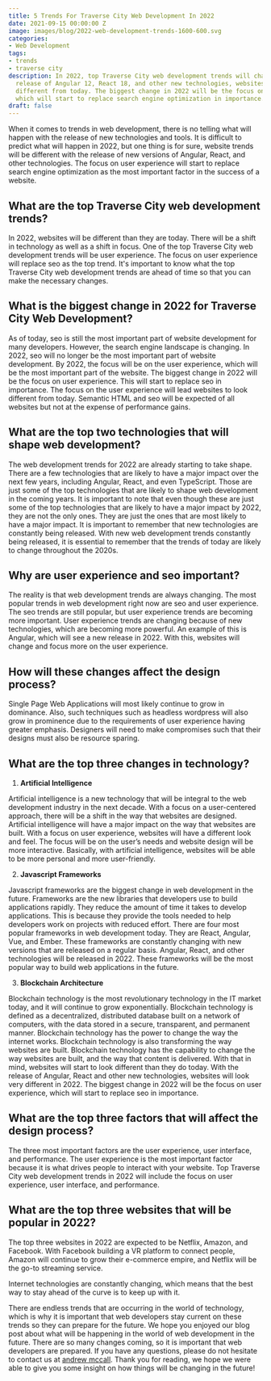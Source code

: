 ```yaml
---
title: 5 Trends For Traverse City Web Development In 2022
date: 2021-09-15 00:00:00 Z
image: images/blog/2022-web-development-trends-1600-600.svg
categories:
- Web Development
tags:
- trends
- traverse city
description: In 2022, top Traverse City web development trends will change. With the
  release of Angular 12, React 18, and other new technologies, websites will look
  different from today. The biggest change in 2022 will be the focus on user experience,
  which will start to replace search engine optimization in importance.
draft: false
---
```


 When it comes to trends in web development, there is no telling what will happen with the release of new technologies and tools. It is difficult to predict what will happen in 2022, but one thing is for sure, website trends will be different with the release of new versions of Angular, React, and other technologies. The focus on user experience will start to replace search engine optimization as the most important factor in the success of a website.

## What are the top Traverse City web development trends?

 In 2022, websites will be different than they are today. There will be a shift in technology as well as a shift in focus. One of the top Traverse City web development trends will be user experience. The focus on user experience will replace seo as the top trend. It's important to know what the top Traverse City web development trends are ahead of time so that you can make the necessary changes.

## What is the biggest change in 2022 for Traverse City Web Development?

 As of today, seo is still the most important part of website development for many developers. However, the search engine landscape is changing. In 2022, seo will no longer be the most important part of website development. By 2022, the focus will be on the user experience, which will be the most important part of the website. The biggest change in 2022 will be the focus on user experience. This will start to replace seo in importance. The focus on the user experience will lead websites to look different from today.  Semantic HTML and seo will be expected of all websites but not at the expense of performance gains.  

## What are the top two technologies that will shape web development?

 The web development trends for 2022 are already starting to take shape. There are a few technologies that are likely to have a major impact over the next few years, including Angular, React, and even TypeScript. Those are just some of the top technologies that are likely to shape web development in the coming years. It is important to note that even though these are just some of the top technologies that are likely to have a major impact by 2022, they are not the only ones. They are just the ones that are most likely to have a major impact. It is important to remember that new technologies are constantly being released. With new web development trends constantly being released, it is essential to remember that the trends of today are likely to change throughout the 2020s.

## Why are user experience and seo important?

 The reality is that web development trends are always changing. The most popular trends in web development right now are seo and user experience. The seo trends are still popular, but user experience trends are becoming more important. User experience trends are changing because of new technologies, which are becoming more powerful. An example of this is Angular, which will see a new release in 2022. With this, websites will change and focus more on the user experience.

## How will these changes affect the design process?

Single Page Web Applications will most likely continue to grow in dominance.  Also, such techniques such as headless wordpress will also grow in prominence due to the requirements of user experience having greater emphasis.  Designers will need to make compromises such that their designs must also be resource sparing.  

## What are the top three changes in technology?

1. **Artificial Intelligence**

 Artificial intelligence is a new technology that will be integral to the web development industry in the next decade. With a focus on a user-centered approach, there will be a shift in the way that websites are designed. Artificial intelligence will have a major impact on the way that websites are built. With a focus on user experience, websites will have a different look and feel. The focus will be on the user’s needs and website design will be more interactive. Basically, with artificial intelligence, websites will be able to be more personal and more user-friendly.

2. **Javascript Frameworks**

Javascript frameworks are the biggest change in web development in the future. Frameworks are the new libraries that developers use to build applications rapidly. They reduce the amount of time it takes to develop applications. This is because they provide the tools needed to help developers work on projects with reduced effort. There are four most popular frameworks in web development today. They are React, Angular, Vue, and Ember. These frameworks are constantly changing with new versions that are released on a regular basis. Angular, React, and other technologies will be released in 2022. These frameworks will be the most popular way to build web applications in the future.

3. **Blockchain Architecture**

 Blockchain technology is the most revolutionary technology in the IT market today, and it will continue to grow exponentially. Blockchain technology is defined as a decentralized, distributed database built on a network of computers, with the data stored in a secure, transparent, and permanent manner. Blockchain technology has the power to change the way the internet works. Blockchain technology is also transforming the way websites are built. Blockchain technology has the capability to change the way websites are built, and the way that content is delivered. With that in mind, websites will start to look different than they do today. With the release of Angular, React and other new technologies, websites will look very different in 2022. The biggest change in 2022 will be the focus on user experience, which will start to replace seo in importance.

## What are the top three factors that will affect the design process?

 The three most important factors are the user experience, user interface, and performance. The user experience is the most important factor because it is what drives people to interact with your website. Top Traverse City web development trends in 2022 will include the focus on user experience, user interface, and performance.

## What are the top three websites that will be popular in 2022?

 The top three websites in 2022 are expected to be Netflix, Amazon, and Facebook. With Facebook building a VR platform to connect people, Amazon will continue to grow their e-commerce empire, and Netflix will be the go-to streaming service.


Internet technologies are constantly changing, which means that the best way to stay ahead of the curve is to keep up with it.

 There are endless trends that are occurring in the world of technology, which is why it is important that web developers stay current on these trends so they can prepare for the future. We hope you enjoyed our blog post about what will be happening in the world of web development in the future. There are so many changes coming, so it is important that web developers are prepared. If you have any questions, please do not hesitate to contact us at [andrew mccall](https://andrew-mccall.com/#contact). Thank you for reading, we hope we were able to give you some insight on how things will be changing in the future!

